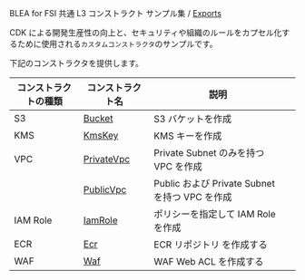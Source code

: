 BLEA for FSI 共通 L3 コンストラクト サンプル集 / [Exports](modules.md)

CDK による開発生産性の向上と、セキュリティや組織のルールをカプセル化するために使用される`カスタムコンストラクタ`のサンプルです。

下記のコンストラクタを提供します。

| コンストラクトの種類 | コンストラクト名                      | 説明                                           |     |
| -------------------- | ------------------------------------- | ---------------------------------------------- | --- |
| S3                   | [Bucket](./classes/Bucket.md)         | S3 バケットを作成                              |     |
| KMS                  | [KmsKey](./classes/KmsKey.md)         | KMS キーを作成                                 |     |
| VPC                  | [PrivateVpc](./classes/PrivateVpc.md) | Private Subnet のみを持つ VPC を作成           |     |
|                      | [PublicVpc](./classes/PublicVpc.md)   | Public および Private Subnet を持つ VPC を作成 |     |
| IAM Role             | [IamRole](./classes/IamRole.md)       | ポリシーを指定して IAM Role を作成             |     |
| ECR                  | [Ecr](./classes/Ecr.md)               | ECR リポジトリ を作成する                      |     |
| WAF                  | [Waf](./classes/Waf.md)               | WAF Web ACL を作成する                         |     |
